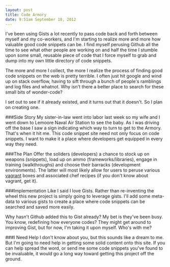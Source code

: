 ```yaml
---
layout: post
title: Code Armory
date: 9:51am September 18, 2012 
---
```


I've been using Gists a lot recently to pass code back and forth between
myself and my co-workers, and I'm starting to realize more and more how
valuable good code snippets can be. I find myself perusing Github all
the time to see what other people are working on and half the time I
stumble upon some small, reusable piece of code that I force myself to
grab and dump into my own little directory of code snippets.

The more and more I collect, the more I realize the process of finding
good code snippets on the web is pretty terrible. I often just hit
google and wind up on stack overflow, having to sift through a bunch of
people's ramblings and log files and whatnot. Why isn't there a better
place to search for these small bits of wonder-code?

I set out to see if it already existed, and it turns out that it
doesn't. So I plan on creating one. 

###Side Story
My sister-in-law went into labor last week so my wife and I
went down to Lemoore Naval Air Station to see the baby. As I was driving
off the base I saw a sign indicating which way to turn to get to the
Armory. That's when it hit me. This code snippet site need not only
focus on code snippets. I want to make it a place where developers get
equipped in every way they need.

###The Plan
Offer the soliders (developers) a chance to stock up on weapons
(snippets), load up on ammo (frameworks/libraries), engage in training
(walkthroughs) and choose their
barracks (development environments). The latter will most likely allow
for users to peruse various [vagrant](http://vagrantup.com) boxes and
associated chef recipes (if you don't know about vagrant, get it).

###Implementation
Like I said I love Gists. Rather than re-inventing the wheel 
this new project is simply going to
leverage gists. I'll add some meta-data to various gists to create a place
where code snippets can be searched and saved more easily.

Why hasn't Github added this to Gist already? My bet is they've been
busy. You know, redefining how everyone codes? They might
get around to improving Gist, but for now, I'm taking it upon myself.
Who's with me?

###I Need Help
I don't know about you, but this sounds like a dream to me. But I'm
going to need help in getting some solid content onto this site. If you
can help spread the word, or send me some code snippets you've found to
be invaluable, it would go a long way toward getting this project off
the ground.
